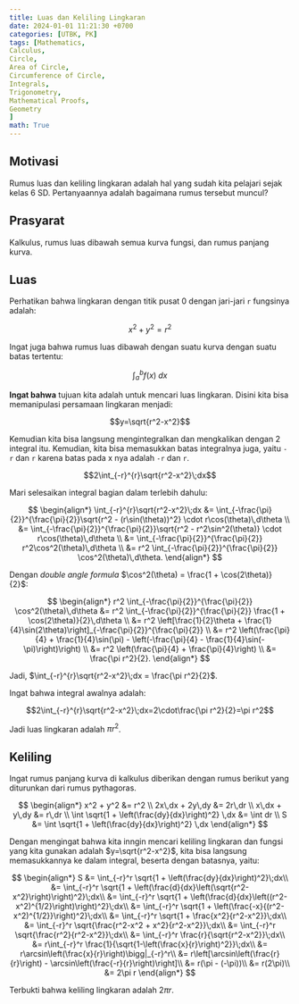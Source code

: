 ```yaml
---
title: Luas dan Keliling Lingkaran
date: 2024-01-01 11:21:30 +0700
categories: [UTBK, PK]
tags: [Mathematics,
Calculus,
Circle,
Area of Circle,
Circumference of Circle,
Integrals,
Trigonometry,
Mathematical Proofs,
Geometry
]
math: True
---
```


## Motivasi

Rumus luas dan keliling lingkaran adalah hal yang sudah kita pelajari sejak kelas 6 SD. Pertanyaannya adalah bagaimana rumus tersebut muncul?

## Prasyarat

Kalkulus, rumus luas dibawah semua kurva fungsi, dan rumus panjang kurva.

## Luas

Perhatikan bahwa lingkaran dengan titik pusat 0 dengan jari-jari `r` fungsinya adalah:

$$x^2+y^2=r^2$$

Ingat juga bahwa rumus luas dibawah dengan suatu kurva dengan suatu batas tertentu:

$$\int_{a}^{b}f(x)\;dx$$

**Ingat bahwa** tujuan kita adalah untuk mencari luas lingkaran. Disini kita bisa memanipulasi persamaan lingkaran menjadi:

$$y=\sqrt{r^2-x^2}$$

Kemudian kita bisa langsung mengintegralkan dan mengkalikan dengan 2 integral itu. Kemudian, kita bisa memasukkan batas integralnya juga, yaitu `-r` dan `r` karena batas pada x nya adalah `-r` dan `r`.

$$2\int_{-r}^{r}\sqrt{r^2-x^2}\;dx$$

Mari selesaikan integral bagian dalam terlebih dahulu:

$$
\begin{align*}
\int_{-r}^{r}\sqrt{r^2-x^2}\;dx &= \int_{-\frac{\pi}{2}}^{\frac{\pi}{2}}\sqrt{r^2 - (r\sin(\theta))^2} \cdot r\cos(\theta)\,d\theta \\
&= \int_{-\frac{\pi}{2}}^{\frac{\pi}{2}}\sqrt{r^2 - r^2\sin^2(\theta)} \cdot r\cos(\theta)\,d\theta \\
&= \int_{-\frac{\pi}{2}}^{\frac{\pi}{2}} r^2\cos^2(\theta)\,d\theta \\
&= r^2 \int_{-\frac{\pi}{2}}^{\frac{\pi}{2}} \cos^2(\theta)\,d\theta.
\end{align*}
$$

Dengan _double angle formula_ $\cos^2(\theta) = \frac{1 + \cos(2\theta)}{2}$:

$$
\begin{align*}
r^2 \int_{-\frac{\pi}{2}}^{\frac{\pi}{2}} \cos^2(\theta)\,d\theta &= r^2 \int_{-\frac{\pi}{2}}^{\frac{\pi}{2}} \frac{1 + \cos(2\theta)}{2}\,d\theta \\
&= r^2 \left[\frac{1}{2}\theta + \frac{1}{4}\sin(2\theta)\right]_{-\frac{\pi}{2}}^{\frac{\pi}{2}} \\
&= r^2 \left(\frac{\pi}{4} + \frac{1}{4}\sin(\pi) - \left(-\frac{\pi}{4} - \frac{1}{4}\sin(-\pi)\right)\right) \\
&= r^2 \left(\frac{\pi}{4} + \frac{\pi}{4}\right) \\
&= \frac{\pi r^2}{2}.
\end{align*}
$$

Jadi, $\int_{-r}^{r}\sqrt{r^2-x^2}\;dx = \frac{\pi r^2}{2}$.

Ingat bahwa integral awalnya adalah:

$$2\int_{-r}^{r}\sqrt{r^2-x^2}\;dx=2\cdot\frac{\pi r^2}{2}=\pi r^2$$

Jadi luas lingkaran adalah $\pi r^2$.

## Keliling

Ingat rumus panjang kurva di kalkulus diberikan dengan rumus berikut yang diturunkan dari rumus pythagoras.

$$
\begin{align*}
x^2 + y^2 &= r^2 \\
2x\,dx + 2y\,dy &= 2r\,dr \\
x\,dx + y\,dy &= r\,dr \\
\int \sqrt{1 + \left(\frac{dy}{dx}\right)^2} \,dx &= \int dr \\
S &= \int \sqrt{1 + \left(\frac{dy}{dx}\right)^2} \,dx
\end{align*}
$$

Dengan mengingat bahwa kita inngin mencari keliling lingkaran dan fungsi yang kita gunakan adalah $y=\sqrt{r^2-x^2}$, kita bisa langsung memasukkannya ke dalam integral, beserta dengan batasnya, yaitu:

$$
\begin{align*}
S &= \int_{-r}^r \sqrt{1 + \left(\frac{dy}{dx}\right)^2}\;dx\\
&= \int_{-r}^r \sqrt{1 + \left(\frac{d}{dx}\left(\sqrt{r^2-x^2}\right)\right)^2}\;dx\\
&= \int_{-r}^r \sqrt{1 + \left(\frac{d}{dx}\left((r^2-x^2)^{1/2}\right)\right)^2}\;dx\\
&= \int_{-r}^r \sqrt{1 + \left(\frac{-x}{(r^2-x^2)^{1/2}}\right)^2}\;dx\\
&= \int_{-r}^r \sqrt{1 + \frac{x^2}{r^2-x^2}}\;dx\\
&= \int_{-r}^r \sqrt{\frac{r^2-x^2 + x^2}{r^2-x^2}}\;dx\\
&= \int_{-r}^r \sqrt{\frac{r^2}{r^2-x^2}}\;dx\\
&= \int_{-r}^r \frac{r}{\sqrt{r^2-x^2}}\;dx\\
&= r\int_{-r}^r \frac{1}{\sqrt{1-\left(\frac{x}{r}\right)^2}}\;dx\\
&= r\arcsin\left(\frac{x}{r}\right)\bigg|_{-r}^r\\
&= r\left[\arcsin\left(\frac{r}{r}\right) - \arcsin\left(\frac{-r}{r}\right)\right]\\
&= r(\pi - (-\pi))\\
&= r(2\pi)\\
&= 2\pi r
\end{align*}
$$

Terbukti bahwa keliling lingkaran adalah $2\pi r$.
